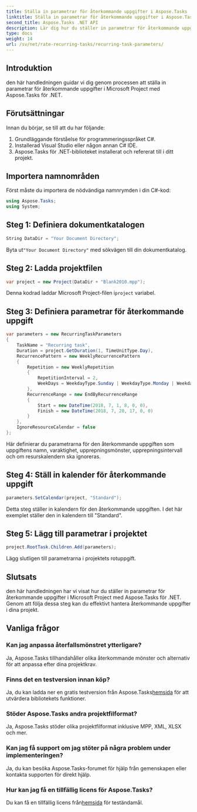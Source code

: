 ```yaml
---
title: Ställa in parametrar för återkommande uppgifter i Aspose.Tasks
linktitle: Ställa in parametrar för återkommande uppgifter i Aspose.Tasks
second_title: Aspose.Tasks .NET API
description: Lär dig hur du ställer in parametrar för återkommande uppgift i Microsoft Project med Aspose.Tasks för .NET. Omfattande handledning med steg-för-steg-guide.
type: docs
weight: 14
url: /sv/net/rate-recurring-tasks/recurring-task-parameters/
---
```

## Introduktion
den här handledningen guidar vi dig genom processen att ställa in parametrar för återkommande uppgifter i Microsoft Project med Aspose.Tasks för .NET.
## Förutsättningar
Innan du börjar, se till att du har följande:
1. Grundläggande förståelse för programmeringsspråket C#.
2. Installerad Visual Studio eller någon annan C# IDE.
3. Aspose.Tasks för .NET-biblioteket installerat och refererat till i ditt projekt.

## Importera namnområden
Först måste du importera de nödvändiga namnrymden i din C#-kod:
```csharp
using Aspose.Tasks;
using System;

```
## Steg 1: Definiera dokumentkatalogen
```csharp
String DataDir = "Your Document Directory";
```
 Byta ut`"Your Document Directory"` med sökvägen till din dokumentkatalog.
## Steg 2: Ladda projektfilen
```csharp
var project = new Project(DataDir + "Blank2010.mpp");
```
 Denna kodrad laddar Microsoft Project-filen i`project` variabel.
## Steg 3: Definiera parametrar för återkommande uppgift
```csharp
var parameters = new RecurringTaskParameters
{
    TaskName = "Recurring task",
    Duration = project.GetDuration(1, TimeUnitType.Day),
    RecurrencePattern = new WeeklyRecurrencePattern
    {
        Repetition = new WeeklyRepetition
        {
            RepetitionInterval = 2,
            WeekDays = WeekdayType.Sunday | WeekdayType.Monday | WeekdayType.Friday
        },
        RecurrenceRange = new EndByRecurrenceRange
        {
            Start = new DateTime(2018, 7, 1, 8, 0, 0),
            Finish = new DateTime(2018, 7, 20, 17, 0, 0)
        }
    },
    IgnoreResourceCalendar = false
};
```
Här definierar du parametrarna för den återkommande uppgiften som uppgiftens namn, varaktighet, upprepningsmönster, upprepningsintervall och om resurskalendern ska ignoreras.
## Steg 4: Ställ in kalender för återkommande uppgift
```csharp
parameters.SetCalendar(project, "Standard");
```
Detta steg ställer in kalendern för den återkommande uppgiften. I det här exemplet ställer den in kalendern till "Standard".
## Steg 5: Lägg till parametrar i projektet
```csharp
project.RootTask.Children.Add(parameters);
```
Lägg slutligen till parametrarna i projektets rotuppgift.

## Slutsats
den här handledningen har vi visat hur du ställer in parametrar för återkommande uppgifter i Microsoft Project med Aspose.Tasks för .NET. Genom att följa dessa steg kan du effektivt hantera återkommande uppgifter i dina projekt.
## Vanliga frågor
### Kan jag anpassa återfallsmönstret ytterligare?
Ja, Aspose.Tasks tillhandahåller olika återkommande mönster och alternativ för att anpassa efter dina projektkrav.
### Finns det en testversion innan köp?
 Ja, du kan ladda ner en gratis testversion från Aspose.Tasks[hemsida](https://purchase.aspose.com/buy) för att utvärdera bibliotekets funktioner.
### Stöder Aspose.Tasks andra projektfilformat?
Ja, Aspose.Tasks stöder olika projektfilformat inklusive MPP, XML, XLSX och mer.
### Kan jag få support om jag stöter på några problem under implementeringen?
Ja, du kan besöka Aspose.Tasks-forumet för hjälp från gemenskapen eller kontakta supporten för direkt hjälp.
### Hur kan jag få en tillfällig licens för Aspose.Tasks?
 Du kan få en tillfällig licens från[hemsida](https://purchase.aspose.com/temporary-license/) för teständamål.